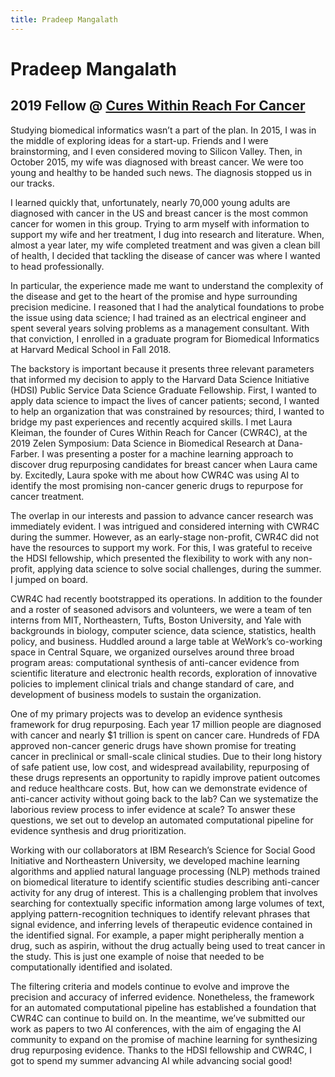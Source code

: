 ```yaml
---
title: Pradeep Mangalath
---
```


# Pradeep Mangalath
## 2019 Fellow @ [Cures Within Reach For Cancer](https://www.cureswithinreach.org/)

Studying biomedical informatics wasn’t a part of the plan. In 2015, I was in the middle of exploring ideas for a start-up. Friends and I were brainstorming, and I even considered moving to Silicon Valley. Then, in October 2015, my wife was diagnosed with breast cancer. We were too young and healthy to be handed such news. The diagnosis stopped us in our tracks.

I learned quickly that, unfortunately, nearly 70,000 young adults are diagnosed with cancer in the US and breast cancer is the most common cancer for women in this group. Trying to arm myself with information to support my wife and her treatment, I dug into research and literature. When, almost a year later, my wife completed treatment and was given a clean bill of health, I decided that tackling the disease of cancer was where I wanted to head professionally.

In particular, the experience made me want to understand the complexity of the disease and get to the heart of the promise and hype surrounding precision medicine. I reasoned that I had the analytical foundations to probe the issue using data science; I had trained as an electrical engineer and spent several years solving problems as a management consultant. With that conviction, I enrolled in a graduate program for Biomedical Informatics at Harvard Medical School in Fall 2018.

The backstory is important because it presents three relevant parameters that informed my decision to apply to the Harvard Data Science Initiative (HDSI) Public Service Data Science Graduate Fellowship. First, I wanted to apply data science to impact the lives of cancer patients; second, I wanted to help an organization that was constrained by resources; third, I wanted to bridge my past experiences and recently acquired skills. I met Laura Kleiman, the founder of Cures Within Reach for Cancer (CWR4C), at the 2019 Zelen Symposium: Data Science in Biomedical Research at Dana-Farber. I was presenting a poster for a machine learning approach to discover drug repurposing candidates for breast cancer when Laura came by. Excitedly, Laura spoke with me about how CWR4C was using AI to identify the most promising non-cancer generic drugs to repurpose for cancer treatment.

The overlap in our interests and passion to advance cancer research was immediately evident. I was intrigued and considered interning with CWR4C during the summer. However, as an early-stage non-profit, CWR4C did not have the resources to support my work. For this, I was grateful to receive the HDSI fellowship, which presented the flexibility to work with any non-profit, applying data science to solve social challenges, during the summer. I jumped on board.  

CWR4C had recently bootstrapped its operations. In addition to the founder and a roster of seasoned advisors and volunteers, we were a team of ten interns from MIT, Northeastern, Tufts, Boston University, and Yale with backgrounds in biology, computer science, data science, statistics, health policy, and business. Huddled around a large table at WeWork’s co-working space in Central Square, we organized ourselves around three broad program areas: computational synthesis of anti-cancer evidence from scientific literature and electronic health records, exploration of innovative policies to implement clinical trials and change standard of care, and development of business models to sustain the organization.  

One of my primary projects was to develop an evidence synthesis framework for drug repurposing. Each year 17 million people are diagnosed with cancer and nearly $1 trillion is spent on cancer care. Hundreds of FDA approved non-cancer generic drugs have shown promise for treating cancer in preclinical or small-scale clinical studies. Due to their long history of safe patient use, low cost, and widespread availability, repurposing of these drugs represents an opportunity to rapidly improve patient outcomes and reduce healthcare costs. But, how can we demonstrate evidence of anti-cancer activity without going back to the lab? Can we systematize the laborious review process to infer evidence at scale? To answer these questions, we set out to develop an automated computational pipeline for evidence synthesis and drug prioritization.

Working with our collaborators at IBM Research’s Science for Social Good Initiative and Northeastern University, we developed machine learning algorithms and applied natural language processing (NLP) methods trained on biomedical literature to identify scientific studies describing anti-cancer activity for any drug of interest. This is a challenging problem that involves searching for contextually specific information among large volumes of text, applying pattern-recognition techniques to identify relevant phrases that signal evidence, and inferring levels of therapeutic evidence contained in the identified signal. For example, a paper might peripherally mention a drug, such as aspirin, without the drug actually being used to treat cancer in the study. This is just one example of noise that needed to be computationally identified and isolated.

The filtering criteria and models continue to evolve and improve the precision and accuracy of inferred evidence. Nonetheless, the framework for an automated computational pipeline has established a foundation that CWR4C can continue to build on. In the meantime, we’ve submitted our work as papers to two AI conferences, with the aim of engaging the AI community to expand on the promise of machine learning for synthesizing drug repurposing evidence. Thanks to the HDSI fellowship and CWR4C, I got to spend my summer advancing AI while advancing social good!
